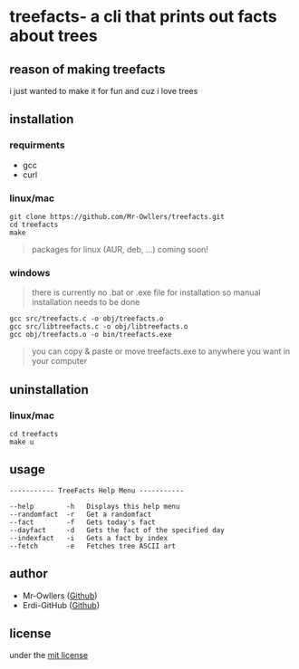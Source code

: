 # treefacts- a cli that prints out facts about trees

## reason of making treefacts
i just wanted to make it for fun and cuz i love trees

## installation
### requirments
* gcc
* curl

### linux/mac
```
git clone https://github.com/Mr-Owllers/treefacts.git
cd treefacts
make
```
> packages for linux (AUR, deb, ...) coming soon!

### windows
> there is currently no .bat or .exe file for installation so manual installation needs to be done
```
gcc src/treefacts.c -o obj/treefacts.o
gcc src/libtreefacts.c -o obj/libtreefacts.o
gcc obj/treefacts.o -o bin/treefacts.exe
```
> you can copy & paste or move treefacts.exe to anywhere you want in your computer

## uninstallation
### linux/mac
```
cd treefacts
make u
```

## usage
```
----------- TreeFacts Help Menu -----------

--help        -h   Displays this help menu
--randomfact  -r   Get a randomfact
--fact        -f   Gets today's fact
--dayfact     -d   Gets the fact of the specified day
--indexfact   -i   Gets a fact by index
--fetch       -e   Fetches tree ASCII art
```

## author
- Mr-Owllers ([Github](https://github.com/Mr-Owllers))
- Erdi-GitHub ([Github](https://github.com/Erdi-GitHub))

## license
under the [mit license](LICENSE)

